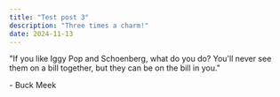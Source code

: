 ```yaml
---
title: "Test post 3"
description: "Three times a charm!"
date: 2024-11-13
---
```


"If you like Iggy Pop and Schoenberg, what do you do? You'll never see them on a bill together, but they can be on the bill in you."

\- Buck Meek